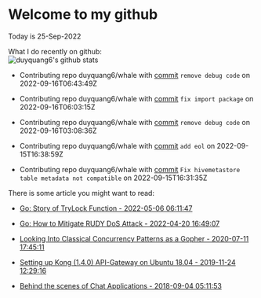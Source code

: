 # Welcome to my github 
Today is 25-Sep-2022
<!-- The programming languages I used recently:\
<img src="https://wakatime.com/share/@duyquang6/fbe267a6-a29b-4a1a-b769-c566a361c376.svg" width="600">\ -->
What I do recently on github:\
![duyquang6's github stats](https://github-readme-stats.vercel.app/api?username=duyquang6&layout=compact&hide=stars,prs,contribs,issues)

 - Contributing repo duyquang6/whale with [commit](https://github.com/duyquang6/whale/commit/6b4af6e76fd8a83a6622217f4270b809ea1980a3) `remove debug code` on  2022-09-16T06:43:49Z

 - Contributing repo duyquang6/whale with [commit](https://github.com/duyquang6/whale/commit/06cb43e1f20528dd4f6bd5018ae8c2966e33380c) `fix import package` on  2022-09-16T06:03:15Z

 - Contributing repo duyquang6/whale with [commit](https://github.com/duyquang6/whale/commit/0bc7e6219694fc986cfce107e7fcb3978c4c1e88) `remove debug code` on  2022-09-16T03:08:36Z

 - Contributing repo duyquang6/whale with [commit](https://github.com/duyquang6/whale/commit/f7f4975a358757bd16aa4dfe725fb54bb1c7fe17) `add eol` on  2022-09-15T16:38:59Z

 - Contributing repo duyquang6/whale with [commit](https://github.com/duyquang6/whale/commit/b0989e2d11018ac4dca3d63f7d82a45356e07432) `Fix hivemetastore table metadata not compatible` on  2022-09-15T16:31:35Z

There is some article you might want to read:

 - [Go: Story of TryLock Function - 2022-05-06 06:11:47](https://medium.com/a-journey-with-go/go-story-of-trylock-function-a69ef6dbb410?source=rss-f26b90a8ca4b------2)

 - [Go: How to Mitigate RUDY DoS Attack - 2022-04-20 16:49:07](https://medium.com/a-journey-with-go/go-how-to-mitigate-rudy-dos-attack-3bd9c1662848?source=rss-f26b90a8ca4b------2)

 - [Looking Into Classical Concurrency Patterns as a Gopher - 2020-07-11 17:45:11](https://medium.com/swlh/looking-into-classical-concurrency-patterns-as-a-gopher-be32be3b2690?source=rss-1a65837801e2------2)

 - [Setting up Kong (1.4.0) API-Gateway on Ubuntu 18.04 - 2019-11-24 12:29:16](https://sudarakayasindu.medium.com/setting-up-kong-1-4-0-api-gateway-on-ubuntu-18-04-a44d65166123?source=rss-1a65837801e2------2)

 - [Behind the scenes of Chat Applications - 2018-09-04 05:11:53](https://sudarakayasindu.medium.com/behind-the-scenes-of-chat-applications-38634f584758?source=rss-1a65837801e2------2)

